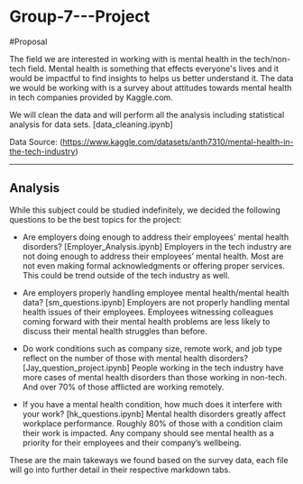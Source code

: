 # Group-7---Project
#Proposal

The field we are interested in working with is mental health in the tech/non-tech field. Mental health is something that effects everyone's lives and it would be impactful to find insights to helps us better understand it. The data we would be working with is a survey about attitudes towards mental health in tech companies provided by Kaggle.com.

We will clean the data and will perform all the analysis including statistical analysis for data sets. [data_cleaning.ipynb]

Data Source: 
(https://www.kaggle.com/datasets/anth7310/mental-health-in-the-tech-industry)

-------------------------------------------------------------------------------------------
Analysis
-------------------------------------------------------------------------------------------

While this subject could be studied indefinitely, we decided the following questions to be the best topics for the project:

- Are employers doing enough to address their employees' mental health disorders? [Employer_Analysis.ipynb]
  Employers in the tech industry are not doing enough to address their employees’ mental health. Most are not even making formal acknowledgments or offering proper services. This could be trend outside of the tech industry as well.
  
- Are employers properly handling employee mental health/mental health data? [sm_questions.ipynb]
  Employers are not properly handling mental health issues of their employees. Employees witnessing colleagues coming forward with their mental health problems are less likely to discuss their mental health struggles than before.

- Do work conditions such as company size, remote work, and job type reflect on the number of those with mental health disorders? [Jay_question_project.ipynb]
  People working in the tech industry have more cases of mental health disorders than those working in non-tech. And over 70% of those afflicted are working remotely.

- If you have a mental health condition, how much does it interfere with your work? [hk_questions.ipynb]
  Mental health disorders greatly affect workplace performance. Roughly 80% of those with a condition claim their work is impacted. Any company should see mental health as a priority for their employees and their company’s wellbeing.

These are the main takeways we found based on the survey data, each file will go into further detail in their respective markdown tabs.
